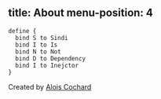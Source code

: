
title: About
menu-position: 4
---

    define {
      bind S to Sindi
      bind I to Is
      bind N to Not
      bind D to Dependency
      bind I to Inejctor
    }

Created by [Alois Cochard](http://www.twitter.com/aloiscochard) 

